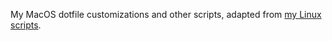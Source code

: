 My MacOS dotfile customizations and other scripts, adapted from [my Linux scripts](https://github.com/fpsvogel/linux-scripts).
